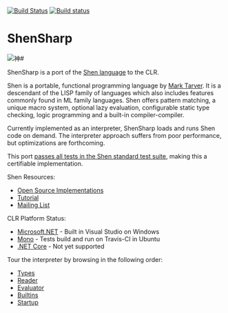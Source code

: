[![Build Status](https://api.travis-ci.org/rkoeninger/ShenSharp.svg?branch=master)](https://travis-ci.org/rkoeninger/ShenSharp)
[![Build status](https://ci.appveyor.com/api/projects/status/dy12w63pi5kqlhyr/branch/master?svg=true)](https://ci.appveyor.com/project/rkoeninger/shensharp/branch/master)

# ShenSharp

![神#](https://raw.githubusercontent.com/rkoeninger/ShenSharp/master/ShenSharp.png)

ShenSharp is a port of the [Shen language](http://shenlanguage.org/) to the CLR.

Shen is a portable, functional programming language by [Mark Tarver](http://www.shenlanguage.org/lambdassociates/htdocs/index.htm). It is a descendant of the LISP family of languages which also includes features commonly found in ML family languages. Shen offers pattern matching, a unique macro system, optional lazy evaluation, configurable static type checking, logic programming and a built-in compiler-compiler.

Currently implemented as an interpreter, ShenSharp loads and runs Shen code on demand. The interpreter approach suffers from poor performance, but optimizations are forthcoming.

This port [passes all tests in the Shen standard test suite](https://gist.github.com/rkoeninger/2f29ca2f6d5ab88c8f4dccacc4def3fc), making this a certifiable implementation.

Shen Resources:
  * [Open Source Implementations](http://www.shenlanguage.org/download_form.html)
  * [Tutorial](http://www.shenlanguage.org/learn-shen/index.html)
  * [Mailing List](https://groups.google.com/forum/#!forum/qilang)

CLR Platform Status:
  * [Microsoft.NET](https://www.microsoft.com/net) - Built in Visual Studio on Windows
  * [Mono](http://www.mono-project.com/) - Tests build and run on Travis-CI in Ubuntu
  * [.NET Core](https://www.microsoft.com/net/core#windowsvs2015) - Not yet supported

Tour the interpreter by browsing in the following order:
  * [Types](https://github.com/rkoeninger/ShenSharp/blob/master/Kl/Types.fs)
  * [Reader](https://github.com/rkoeninger/ShenSharp/blob/master/Kl.Load/Reader.fs)
  * [Evaluator](https://github.com/rkoeninger/ShenSharp/blob/master/Kl/Evaluator.fs)
  * [Builtins](https://github.com/rkoeninger/ShenSharp/blob/master/Kl/Builtins.fs)
  * [Startup](https://github.com/rkoeninger/ShenSharp/blob/master/Kl/Startup.fs)
